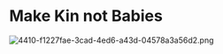 # Make Kin not Babies

![4410-f1227fae-3cad-4ed6-a43d-04578a3a56d2.png](../_resources/4fabd005d7004962a5fdc012973fabd2.png)

